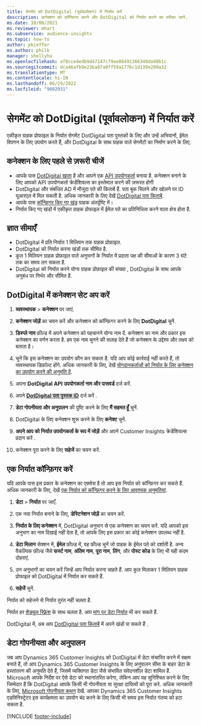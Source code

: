 ```yaml
---
title: सेगमेंट को DotDigital (पूर्वावलोकन) में निर्यात करें
description: कनेक्शन को कॉन्फ़िगर करने और DotDigital को निर्यात करने का तरीका जानें.
ms.date: 10/08/2021
ms.reviewer: mhart
ms.subservice: audience-insights
ms.topic: how-to
author: pkieffer
ms.author: philk
manager: shellyha
ms.openlocfilehash: af0cce4edb9d47247c79ae08491366349da98b1c
ms.sourcegitcommit: dca46afb9e23ba87a0ff59a1776c1d139e209a32
ms.translationtype: MT
ms.contentlocale: hi-IN
ms.lasthandoff: 06/29/2022
ms.locfileid: "9082931"
---
```

# <a name="export-segments-to-dotdigital-preview"></a>सेगमेंट को DotDigital (पूर्वावलोकन) में निर्यात करें

एकीकृत ग्राहक प्रोफाइल के निर्यात सेगमेंट DotDigital पता पुस्तकों के लिए और उन्हें अभियानों, ईमेल विपणन के लिए उपयोग करते हैं, और DotDigital के साथ ग्राहक वाले सेगमेंटों का निर्माण करने के लिए. 

## <a name="prerequisites-for-a-connection"></a>कनेक्शन के लिए पहले से ज़रूरी चीजें

-   आपके पास [DotDigital खाता](https://dotdigital.com/) है और आपने एक [API उपयोगकर्ता](https://support.dotdigital.com/hc/articles/115001718730-How-do-I-create-an-API-user) बनाया है. कनेक्शन बनाने के लिए आपको API उपयोगकर्ता क्रेडेंशियल्स का इस्तेमाल करने की ज़रूरत होगी
-   DotDigital और संबंधित AD में मौजूदा पते की किताबें हैं. पता बुक सिलने और खोलने पर ID यूआरएल में मिल सकती है. अधिक जानकारी के लिए देखें [DotDigital पता किताबें](https://support.dotdigital.com/hc/articles/212211968-Creating-an-address-book).
-   आपके पास [कॉन्फ़िगर किए गए खंड](segments.md) ग्राहक अंतर्दृष्टि में।
-   निर्यात किए गए खंडों में एकीकृत ग्राहक प्रोफाइल में ईमेल पते का प्रतिनिधित्व करने वाला क्षेत्र होता है.

## <a name="known-limitations"></a>ज्ञात सीमाएँ

- DotDigital में प्रति निर्यात 1 मिलियन तक ग्राहक प्रोफ़ाइल.
- DotDigital को निर्यात करना खंडों तक सीमित है.
- कुल 1 मिलियन ग्राहक प्रोफ़ाइल वाले अनुभागों के निर्यात में प्रदाता पक्ष की सीमाओं के कारण 3 घंटे तक का समय लग सकता है. 
- DotDigital को निर्यात करने योग्य ग्राहक प्रोफ़ाइल की संख्या , DotDigital के साथ आपके अनुबंध पर निर्भर और सीमित है.

## <a name="set-up-connection-to-dotdigital"></a>DotDigital में कनेक्शन सेट अप करें

1. **व्यवस्थापक** > **कनेक्शन** पर जाएं.

1. **कनेक्शन जोड़ें** का चयन करें और कनेक्शन को कॉन्फ़िगर करने के लिए **DotDigital** चुनें.

1. **डिस्प्ले नाम** फ़ील्ड में अपने कनेक्शन को पहचानने योग्य नाम दें. कनेक्शन का नाम और प्रकार इस कनेक्शन का वर्णन करता है. हम एक नाम चुनने की सलाह देते हैं जो कनेक्शन के उद्देश्य और लक्ष्य को बताता है।

1. चुनें कि इस कनेक्शन का उपयोग कौन कर सकता है. यदि आप कोई कार्रवाई नहीं करते हैं, तो व्यवस्थापक डिफ़ॉल्ट होंगे. अधिक जानकारी के लिए, देखें [योगदानकर्ताओं को निर्यात के लिए कनेक्शन का उपयोग करने की अनुमति दें](connections.md#allow-contributors-to-use-a-connection-for-exports).

1. अपना **DotDigital API उपयोगकर्ता नाम और पासवर्ड** दर्ज करें. 

1. अपने **[DotDigital पता पुस्तक ID](https://support.dotdigital.com/hc/articles/212211968-Creating-an-address-book)** दर्ज करें .

1. **डेटा गोपनीयता और अनुपालन** की पुष्टि करने के लिए **मैं सहमत हूँ** चुनें.

1. DotDigital के लिए कनेक्शन शुरू करने के लिए **कनेक्ट** चुनें.

1. **अपने आप को निर्यात उपयोगकर्ता के रूप में जोड़ें** और अपने Customer Insights क्रेडेंशियल्स प्रदान करें .

1. कनेक्शन पूरा करने के लिए **सहेजें** का चयन करें. 

## <a name="configure-an-export"></a>एक निर्यात कॉन्फ़िगर करें

यदि आपके पास इस प्रकार के कनेक्शन का एक्सेस है तो आप इस निर्यात को कॉन्फ़िगर कर सकते हैं. अधिक जानकारी के लिए, देखें [एक निर्यात को कॉन्फ़िगर करने के लिए आवश्यक अनुमतियां](export-destinations.md#set-up-a-new-export).

1. **डेटा** > **निर्यात** पर जाएँ.

1. एक नया निर्यात बनाने के लिए, **डेस्टिनेशन जोड़ें** का चयन करें.

1. **निर्यात के लिए कनेक्शन** में, DotDigital अनुभाग से एक कनेक्शन का चयन करें. यदि आपको इस अनुभाग का नाम दिखाई नहीं देता है, तो आपके लिए इस प्रकार का कोई कनेक्शन उपलब्ध नहीं है.


1. **डेटा मिलान** सेक्शन में, **ईमेल** फ़ील्ड में, वह फ़ील्ड चुनें जो ग्राहक के ईमेल पते को दर्शाती है. अन्य वैकल्पिक फ़ील्ड जैसे **फर्स्ट नाम**, **अंतिम नाम**, **पूरा नाम**, **लिंग**, और **पोस्ट कोड** के लिए भी यही कदम दोहराएं.

1. उन अनुभागों का चयन करें जिन्हें आप निर्यात करना चाहते हैं. आप कुल मिलाकर 1 मिलियन ग्राहक प्रोफाइल को DotDigital में निर्यात कर सकते हैं.

1. **सहेजें** चुनें.

निर्यात को सहेजने से निर्यात तुरंत नहीं चलता है.

निर्यात हर [शेड्यूल रिफ़्रेश](system.md#schedule-tab) के साथ चलता है. आप [मांग पर डेटा निर्यात](export-destinations.md#run-exports-on-demand) भी कर सकते हैं. 
 
DotDigital में, अब आप [DotDigital पता किताबें](https://support.dotdigital.com/hc/articles/212211968-Creating-an-address-book) में अपने खंडों पा सकते हैं .


## <a name="data-privacy-and-compliance"></a>डेटा गोपनीयता और अनुपालन

जब आप Dynamics 365 Customer Insights को DotDigital में डेटा संचारित करने में सक्षम बनाते हैं, तो आप Dynamics 365 Customer Insights के लिए अनुपालन सीमा के बाहर डेटा के हस्तांतरण की अनुमति देते हैं, जिसमें व्यक्तिगत डेटा जैसे संभावित संवेदनशील डेटा शामिल हैं. Microsoft आपके निर्देश पर ऐसे डेटा को स्थानांतरित करेगा, लेकिन आप यह सुनिश्चित करने के लिए जिम्मेदार हैं कि DotDigital आपके किसी भी गोपनीयता या सुरक्षा दायित्वों को पूरा करे. अधिक जानकारी के लिए, [Microsoft गोपनीयता कथन](https://go.microsoft.com/fwlink/?linkid=396732) देखें.
आपका Dynamics 365 Customer Insights एडमिनिस्ट्रेटर इस कार्यक्षमता का उपयोग बंद करने के लिए किसी भी समय इस निर्यात गंतव्य को हटा सकता है.


[!INCLUDE [footer-include](includes/footer-banner.md)]
